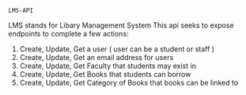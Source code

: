     LMS-API
LMS stands for Libary Management System
This api seeks to expose endpoints to complete a few actions:
1. Create, Update, Get a user ( user can be a student or staff )
2. Create, Update, Get an email address for users
3. Create, Update, Get Faculty that students may exist in
4. Create, Update, Get Books that students can borrow
5. Create, Update, Get Category of Books that books can be linked to
